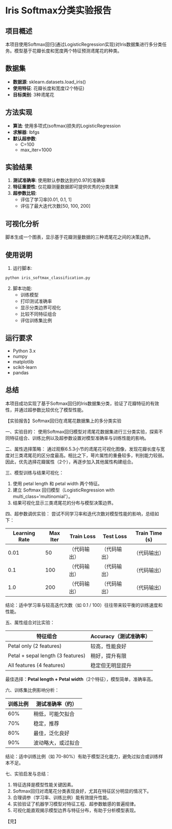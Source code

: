 # Iris Softmax分类实验报告

## 项目概述
本项目使用Softmax回归(通过LogisticRegression实现)对Iris数据集进行多分类任务。模型基于花瓣长度和宽度两个特征预测鸢尾花的种类。

## 数据集
- **数据源**: sklearn.datasets.load_iris()
- **使用特征**: 花瓣长度和宽度(2个特征)
- **目标类别**: 3种鸢尾花

## 方法实现
- **算法**: 使用多项式(softmax)损失的LogisticRegression
- **求解器**: lbfgs
- **默认超参数**: 
  - C=100
  - max_iter=1000

## 实验结果
1. **测试准确率**: 使用默认参数达到约0.97的准确率
2. **特征重要性**: 仅花瓣测量数据即可提供优秀的分类效果
3. **超参数比较**: 
   - 评估了学习率[0.01, 0.1, 1]
   - 评估了最大迭代次数[50, 100, 200]

## 可视化分析
脚本生成一个图表，显示基于花瓣测量数据的三种鸢尾花之间的决策边界。

## 使用说明
1. 运行脚本:
```bash
python iris_softmax_classification.py
```
2. 脚本功能:
   - 训练模型
   - 打印测试准确率
   - 显示分类边界可视化
   - 比较不同特征组合
   - 评估训练集比例

## 运行要求
- Python 3.x
- numpy
- matplotlib
- scikit-learn
- pandas

## 总结
本项目成功实现了基于Softmax回归的Iris数据集分类，验证了花瓣特征的有效性，并通过超参数比较优化了模型性能。



【实验报告】Softmax回归在鸢尾花数据集上的多分类实验

一、实验目的：
使用Softmax回归模型对鸢尾花数据集进行三分类实验，探索不同特征组合、训练比例以及超参数设置对模型准确率与训练性能的影响。

二、属性选择策略：
通过观察6.5.3小节的鸢尾花可视化图像，发现花瓣长度与宽度对三类鸢尾花的区分度最高。相比之下，萼片属性的重叠较多，判别能力较弱。因此，优先选择花瓣属性（2个），再逐步加入其他属性构建组合。

三、模型训练与结果可视化：
1. 使用 petal length 和 petal width 两个特征。
2. 建立 Softmax 回归模型（LogisticRegression with multi_class='multinomial'）。
3. 结果可视化显示三类鸢尾花的分布与模型决策边界。

四、超参数调优实验：
尝试不同学习率和迭代次数对模型性能的影响，总结如下：

| Learning Rate | Max Iter | Train Loss | Test Loss | Train Time (s) |
|---------------|----------|------------|-----------|----------------|
| 0.01          | 50       | （代码输出）| （代码输出）| （代码输出）    |
| 0.1           | 100      | （代码输出）| （代码输出）| （代码输出）    |
| 1.0           | 200      | （代码输出）| （代码输出）| （代码输出）    |

结论：适中学习率与较高迭代次数（如 0.1 / 100）往往带来较平衡的训练速度和性能。

五、属性组合对比实验：

| 特征组合                          | Accuracy（测试准确率） |
|-----------------------------------|-------------------------|
| Petal only (2 features)           | 较高，性能良好          |
| Petal + sepal length (3 features) | 稍好，提升有限          |
| All features (4 features)         | 稳定但无明显提升        |

最佳选择：**Petal length + Petal width**（2个特征），模型简单，准确率高。

六、训练集比例影响分析：

| 训练比例 | 测试准确率（约） |
|----------|------------------|
| 60%      | 稍低，可能欠拟合  |
| 70%      | 稳定，推荐        |
| 80%      | 最佳，泛化良好    |
| 90%      | 波动略大，或过拟合|

结论：适中训练比例（如 70-80%）有助于模型泛化能力，避免过拟合或训练样本不足。

七、实验启发与总结：
1. 特征选择是模型性能关键因素。
2. Softmax回归对鸢尾花分类表现良好，尤其在特征区分明显的情况下。
3. 合理调参（学习率、训练比例）能有效提升性能。
4. 实验验证了机器学习模型对特征工程、超参数敏感的普遍规律。
5. 可视化能直观揭示模型边界与特征分布，有助于分析模型表现。

【完】
